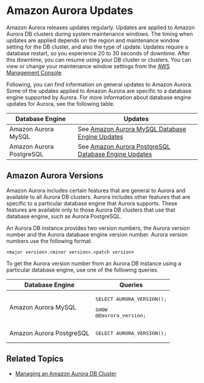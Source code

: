 # Amazon Aurora Updates<a name="Aurora.Updates"></a>

Amazon Aurora releases updates regularly\. Updates are applied to Amazon Aurora DB clusters during system maintenance windows\. The timing when updates are applied depends on the region and maintenance window setting for the DB cluster, and also the type of update\. Updates require a database restart, so you experience 20 to 30 seconds of downtime\. After this downtime, you can resume using your DB cluster or clusters\. You can view or change your maintenance window settings from the [AWS Management Console](https://console.aws.amazon.com/)\. 

Following, you can find information on general updates to Amazon Aurora\. Some of the updates applied to Amazon Aurora are specific to a database engine supported by Aurora\. For more information about database engine updates for Aurora, see the following table\.


| Database Engine | Updates | 
| --- | --- | 
|  Amazon Aurora MySQL  |  See [Amazon Aurora MySQL Database Engine Updates](AuroraMySQL.Updates.md)  | 
|  Amazon Aurora PostgreSQL  |  See [Amazon Aurora PostgreSQL Database Engine Updates](AuroraPostgreSQL.Updates.md)  | 

## Amazon Aurora Versions<a name="Aurora.Updates.Versions"></a>

Amazon Aurora includes certain features that are general to Aurora and available to all Aurora DB clusters\. Aurora includes other features that are specific to a particular database engine that Aurora supports\. These features are available only to those Aurora DB clusters that use that database engine, such as Aurora PostgreSQL\.

An Aurora DB instance provides two version numbers, the Aurora version number and the Aurora database engine version number\. Aurora version numbers use the following format\.

```
<major version>.<minor version>.<patch version>
```

To get the Aurora version number from an Aurora DB instance using a particular database engine, use one of the following queries\.


| Database Engine | Queries | 
| --- | --- | 
|  Amazon Aurora MySQL  |  <pre>SELECT AURORA_VERSION();</pre> <pre>SHOW @@aurora_version;</pre>  | 
|  Amazon Aurora PostgreSQL  |  <pre>SELECT AURORA_VERSION();</pre>  | 

## Related Topics<a name="Aurora.Updates.RelatedTopics"></a>
+ [Managing an Amazon Aurora DB Cluster](CHAP_Aurora.md)